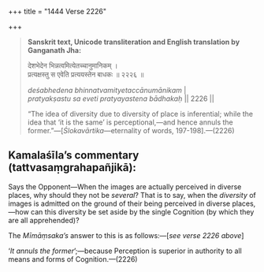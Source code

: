 +++
title = "1444 Verse 2226"

+++
> **Sanskrit text, Unicode transliteration and English translation by Ganganath Jha:** 
>
> देशभेदेन भिन्नत्वमित्येतच्चानुमानिकम् ।  
> प्रत्यक्षस्तु स एवेति प्रत्ययस्तेन बाधकः ॥ २२२६ ॥ 
>
> *deśabhedena bhinnatvamityetaccānumānikam* \|  
> *pratyakṣastu sa eveti pratyayastena bādhakaḥ* \|\| 2226 \|\| 
>
> “The idea of diversity due to diversity of place is inferential; while the idea that ‘it is the same’ is perceptional,—and hence annuls the former.”—[*Ślokavārtika*—eternality of words, 197-198].—(2226)



## Kamalaśīla’s commentary (tattvasaṃgrahapañjikā):

Says the Opponent—When the images are actually perceived in diverse places, why should they not be *several*? That is to say, when the *diversity* of images is admitted on the ground of their being perceived in diverse places,—how can this diversity be set aside by the single Cognition (by which they are all apprehended)?

The *Mīmāṃsaka’s* answer to this is as follows:—[*see verse 2226 above*]

‘*It annuls the former*’;—because Perception is superior in authority to all means and forms of Cognition.—(2226)


